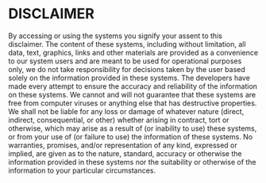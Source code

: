 # DISCLAIMER

By accessing or using the systems you signify your assent to this disclaimer. The content of these systems, including without limitation, all data, text, graphics, links and other materials are provided as a convenience to our system users and are meant to be used for operational purposes only, we do not take responsibility for decisions taken by the user based solely on the information provided in these systems. The developers have made every attempt to ensure the accuracy and reliability of the information on these systems. We cannot and will not guarantee that these systems are free from computer viruses or anything else that has destructive properties. We shall not be liable for any loss or damage of whatever nature (direct, indirect, consequential, or other) whether arising in contract, tort or otherwise, which may arise as a result of (or inability to use) these systems, or from your use of (or failure to use) the information of these systems. No warranties, promises, and/or representation of any kind, expressed or implied, are given as to the nature, standard, accuracy or otherwise the information provided in these systems nor the suitability or otherwise of the information to your particular circumstances.
